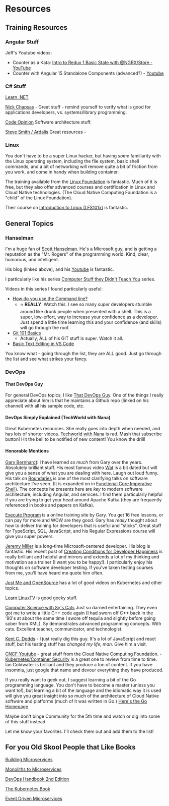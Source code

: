# Resources

## Training Resources

### Angular Stuff

Jeff's Youtube videos:

- Counter as a Kata: [Intro to Redux 1 Basic State with @NGRX/Store - YouTube](https://www.youtube.com/watch?v=krcq6-KefFs&list=PLTEnldLBlMMxLmS7CtpAl_BXtAPi5K5Rc)
- Counter with Angular 15 Standalone Components (advanced?) - [Youtube](https://www.youtube.com/playlist?list=PLTvAXfqXEOXPVI_lBehWWS4pcxy4swZbo)

### C# Stuff

[Learn .NET](https://dotnet.microsoft.com/en-us/learn)

[Nick Chapsas](https://www.youtube.com/@nickchapsas) - Great stuff - remind yourself to verify what is good for applications developers, vs. systems/library programming.

[Code Opinion](https://www.youtube.com/@CodeOpinion) Software architecture stuff.

[Steve Smith / Ardalis](https://ardalis.com/) Great resources - 



### Linux

You don't have to be a super Linux hacker, but having *some* familiarity with the Linux operating system, including the file system, basic shell commands, and a bit of networking will remove quite a bit of friction from you work, and come in handy when building container.

The training available from the [Linux Foundation](https://training.linuxfoundation.org) is fantastic. Much of it is free, but they also offer advanced courses and certification in Linux and Cloud Native technologies. (The Cloud Native Computing Foundation is a "child" of the Linux Foundation).

Their course on [Introduction to Linux (LFS101x)](https://training.linuxfoundation.org/training/introduction-to-linux/) is fantastic.

## General Topics

### Hanselman

I'm a huge fan of [Scott Hanselman](https://www.hanselman.com/). He's a Microsoft guy, and is getting a reputation as the "Mr. Rogers" of the programming world. Kind, clear, humorous, and intelligent. 

His blog (linked above), and his [Youtube](https://www.youtube.com/channel/UCL-fHOdarou-CR2XUmK48Og) is fantastic.

I particularly like his series [Computer Stuff they Didn't Teach You](https://www.youtube.com/playlist?list=PL0M0zPgJ3HSesuPIObeUVQNbKqlw5U2Vr) series. 

Videos in this series I found particularly useful:

- [How do you use the Command line?](https://www.youtube.com/watch?v=QKBcHuA3VJE&list=PL0M0zPgJ3HSesuPIObeUVQNbKqlw5U2Vr&index=13)
    - ⭐ **REALLY**. Watch this. I see so many *super* developers stumble around like drunk people when presented with a shell. This is a super, low-effort, way to increase your confidence as a developer. Just spend a little time learning this and your confidence (and skills) will go through the roof.
- [Git 101 Basics](https://www.youtube.com/watch?v=WBg9mlpzEYU&list=PL0M0zPgJ3HSesuPIObeUVQNbKqlw5U2Vr&index=4&t=854s)
    - Actually, ALL of his GIT stuff is super. Watch it all.
- [Basic Text Editing in VS Code](https://www.youtube.com/watch?v=gSMyLMZYjz8&list=PL0M0zPgJ3HSesuPIObeUVQNbKqlw5U2Vr&index=3&t=727s)


You know what - going through the list, they are ALL good. Just go through the list and see what strikes your fancy. 

### DevOps

#### That DevOps Guy
For general DevOps topics, I like [That DevOps Guy](https://www.youtube.com/c/MarcelDempers). One of the things I really appreciate about him is that he maintains a Github repo (linked on his channel) with all his sample code, etc. 

#### DevOps Simply Explained (TechWorld with Nana)

Great Kubernetes resources. She really goes into depth when needed, and has lots of shorter videos. [Techworld with Nana](https://www.youtube.com/c/TechWorldwithNana) is rad. Mash that subscribe button! Hit the bell to be notified of new content! You know the drill!

#### Honorable Mentions

[Gary Bernhardt](https://www.destroyallsoftware.com/screencasts): I have learned *so much* from Gary over the years. Absolutely brilliant stuff.  His most famous video [Wat](https://www.destroyallsoftware.com/talks/wat) is a bit dated but will give you a sense of what you are dealing with here. Laugh out loud funny. His talk on [Boundaries](https://www.destroyallsoftware.com/talks/boundaries) is one of the most clarifying talks on software architecture I've seen. (It is expanded on in [Functional Core Imperative Shell](https://www.destroyallsoftware.com/screencasts/catalog/functional-core-imperative-shell)). The concepts he presents here are *key* to modern software architecture, including Angular, and services. I find them particularly helpful if you are trying to get your head around Apache Kafka (they are frequently referenced in books and papers on Kafka).  

[Execute Program](https://www.executeprogram.com/) is a online training site by Gary. You get 16 free lessons, or can pay for more and WOW are they good. Gary has *really* thought about how to deliver training for developers that is useful and "sticks". Great stuff for TypeScript, SQL, JavaScript, and his Regular Expressions course will give you super powers.

[Jeremy Miller](https://jeremydmiller.com/) is a long-time Microsoft-centered developer. His blog is fantastic. His recent post of [Creating Conditions for Developer Happiness](https://jeremydmiller.com/2022/01/27/creating-the-conditions-for-developer-happiness/) is really brilliant and helpful and mirrors and extends a lot of my thinking and motivation as a trainer (I want you to be happy!). I particularly enjoy his thoughts on software developer testing. If you've taken testing courses from me, you'll have heard me quote him often.

[Just Me and OpenSource](https://www.youtube.com/c/wenkatn-justmeandopensource) has a lot of good videos on Kubernetes and other topics.

[Learn LinuxTV](https://www.youtube.com/c/LearnLinuxtv) is good geeky stuff.

[Computer Science with Sy's Cats](https://www.youtube.com/c/SyBrandPlusCats) Just so darned entertaining. They even got me to write a little C++ code again (I had sworn off C++ back in the '90's at about the same time I swore off tequila and slightly before going sober from XML). Sy demonstrates advanced programming concepts. With cats. Excellent teacher, communicator, and technologist.

[Kent C. Dodds](https://kentcdodds.com/) - I just really dig this guy. It's a lot of JavaScript and react stuff, but his testing stuff has *changed my life, man*. Give him a visit.

[CNCF Youtube](https://www.youtube.com/c/cloudnativefdn) - great stuff from the Cloud Native Computing Foundation.
    - [Kubernetes/Container Security](https://www.youtube.com/watch?v=vuaoVUD-TJU) is a great one to review from time to time. Ian Coldwater is brilliant and they produce a ton of content. If you have insomnia, just google that name and devour everything they have produced.


If you really want to geek out, I suggest learning a bit of the Go programming language. You don't have to become a master (unless you want to!), but learning a bit of the language and the idiomatic way it is used will give you great insight into so much of the architecture of Cloud Native software and platforms (much of it was written in Go.) [Here's the Go Homepage](https://go.dev/)

Maybe don't binge Community for the 5th time and watch or dig into some of this stuff instead. 

Let me know your favorites. I'll check them out and add them to the list!

## For you Old Skool People that Like Books

[Building Microservices](https://www.amazon.com/Building-Microservices-Designing-Fine-Grained-Systems/dp/1492034029/ref=sr_1_3?keywords=sam+newman&qid=1652382781&sprefix=sam+newman%2Caps%2C415&sr=8-3)

[Monoliths to Microservices](https://www.amazon.com/Monolith-Microservices-Evolutionary-Patterns-Transform/dp/1492047848/ref=sr_1_4?keywords=sam+newman&qid=1652382822&sprefix=sam+newman%2Caps%2C415&sr=8-4)

[DevOps Handbook 2nd Edition](https://www.amazon.com/DevOps-Handbook-World-Class-Reliability-Organizations/dp/1950508404/ref=sr_1_1?crid=20ZPPQCKEL2RI&keywords=devops+handbook+2nd+edition&qid=1652382876&sprefix=devops+hand%2Caps%2C62&sr=8-1)

[The Kubernetes Book](https://www.amazon.com/Kubernetes-Book-Version-November-2018-ebook/dp/B072TS9ZQZ/ref=sr_1_1?crid=WQQSAWRPF9JS&keywords=the+kubernetes+book&qid=1652382906&sprefix=the+kubernetes+book%2Caps%2C60&sr=8-1)

[Event Driven Microservices](https://www.amazon.com/Building-Event-Driven-Microservices-Leveraging-Organizational/dp/1492057894/ref=sr_1_1?keywords=event+driven+microservices&qid=1652382937&sprefix=event+driven+%2Caps%2C52&sr=8-1)
